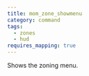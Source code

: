 ```yaml
---
title: mom_zone_showmenu
category: command
tags:
  - zones
  - hud
requires_mapping: true
---
```


Shows the zoning menu.